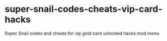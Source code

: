 # super-snail-codes-cheats-vip-card-hacks
Super Snail codes and cheats for vip gold card unlocked hacks mod menu
